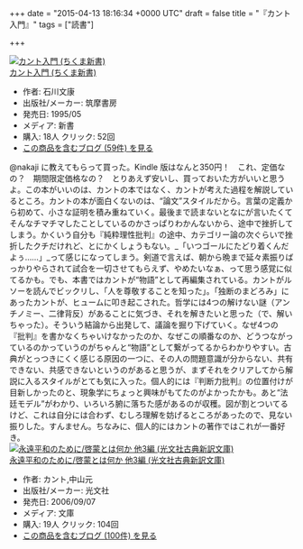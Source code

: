 
+++
date = "2015-04-13 18:16:34 +0000 UTC"
draft = false
title = "『カント入門』"
tags = ["読書"]

+++
<div class="hatena-asin-detail"><a href="http://www.amazon.co.jp/exec/obidos/ASIN/4480056297/bestylesnet-22/"><img src="http://ecx.images-amazon.com/images/I/41noi5Ti8nL._SL160_.jpg" class="hatena-asin-detail-image" alt="カント入門 (ちくま新書)" title="カント入門 (ちくま新書)"/></a><div class="hatena-asin-detail-info"><a href="http://www.amazon.co.jp/exec/obidos/ASIN/4480056297/bestylesnet-22/">カント入門 (ちくま新書)</a><ul><li><span class="hatena-asin-detail-label">作者:</span> 石川文康</li><li><span class="hatena-asin-detail-label">出版社/メーカー:</span> 筑摩書房</li><li><span class="hatena-asin-detail-label">発売日:</span> 1995/05</li><li><span class="hatena-asin-detail-label">メディア:</span> 新書</li><li><span class="hatena-asin-detail-label">購入</span>: 18人 <span class="hatena-asin-detail-label">クリック</span>: 52回</li><li><a href="http://d.hatena.ne.jp/asin/4480056297/bestylesnet-22" target="_blank">この商品を含むブログ (59件) を見る</a></li></ul></div><div class="hatena-asin-detail-foot"></div></div>@nakaji に教えてもらって買った。Kindle 版はなんと350円！　これ、定価なの？　期間限定価格なの？　とりあえず安いし、買っておいた方がいいと思うよ。この本がいいのは、カントの本ではなく、カントが考えた過程を解説しているところ。カントの本が面白くないのは、“論文”スタイルだから。言葉の定義から初めて、小さな証明を積み重ねていく。最後まで読まないとなにが言いたくてそんなチマチマしたことしているのかさっぱりわかんないから、途中で挫折してしまう。かくいう自分も『純粋理性批判』の途中、カテゴリー論の次ぐらいで挫折したクチだけれど、とにかくしょうもない。_「いつゴールにたどり着くんだよぅ……」_って感じになってしまう。剣道で言えば、朝から晩まで延々素振りばっかりやらされて試合を一切させてもらえず、やめたいなぁ、って思う感覚に似てるかも。でも、本書ではカントが“物語”として再編集されている。カントがルソーを読んでビックリし、「人を尊敬することを知った」。「独断のまどろみ」にあったカントが、ヒュームに叩き起こされた。哲学には4つの解けない謎（アンチノミー、二律背反）があることに気づき、それを解きたいと思った（で、解いちゃった）。そういう結論から出発して、議論を掘り下げていく。なぜ4つの『批判』を書かなくちゃいけなかったのか、なぜこの順番なのか、どうつながっているのかっていうのがちゃんと“物語”として繋がってるからわかりやすい。古典がとっつきにくく感じる原因の一つに、その人の問題意識が分からない、共有できない、共感できないというのがあると思うが、まずそれをクリアしてから解説に入るスタイルがとても気に入った。個人的には『判断力批判』の位置付けが目新しかったのと、現象学にちょっと興味がもてたのがよかったかも。あと“法廷モデル”がわかり、いろいろ腑に落ちた感があるのが収穫。図が割とついてるけど、これは自分には合わず、むしろ理解を妨げるところがあったので、見ない振りした。すんません。ちなみに、個人的にはカントの著作ではこれが一番好き。<div class="hatena-asin-detail"><a href="http://www.amazon.co.jp/exec/obidos/ASIN/4334751083/bestylesnet-22/"><img src="http://ecx.images-amazon.com/images/I/4169EOIttYL._SL160_.jpg" class="hatena-asin-detail-image" alt="永遠平和のために/啓蒙とは何か 他3編 (光文社古典新訳文庫)" title="永遠平和のために/啓蒙とは何か 他3編 (光文社古典新訳文庫)"/></a><div class="hatena-asin-detail-info"><a href="http://www.amazon.co.jp/exec/obidos/ASIN/4334751083/bestylesnet-22/">永遠平和のために/啓蒙とは何か 他3編 (光文社古典新訳文庫)</a><ul><li><span class="hatena-asin-detail-label">作者:</span> カント,中山元</li><li><span class="hatena-asin-detail-label">出版社/メーカー:</span> 光文社</li><li><span class="hatena-asin-detail-label">発売日:</span> 2006/09/07</li><li><span class="hatena-asin-detail-label">メディア:</span> 文庫</li><li><span class="hatena-asin-detail-label">購入</span>: 19人 <span class="hatena-asin-detail-label">クリック</span>: 104回</li><li><a href="http://d.hatena.ne.jp/asin/4334751083/bestylesnet-22" target="_blank">この商品を含むブログ (100件) を見る</a></li></ul></div><div class="hatena-asin-detail-foot"></div></div>


